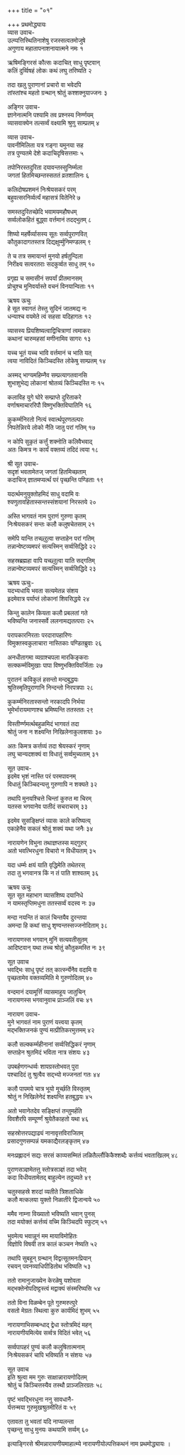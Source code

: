 +++
title = "०१"

+++
प्रथमोद्ध्यायः  
व्यास उवाच-  
उल्प्पत्तिस्थितिनाशेषु रजस्सत्वतमोजुषे  
अगुणाय महातापनाशनायात्मने नमः १



ऋषिमङ्गिरसं कौत्सः कदाचित् साधु पृष्टवान्  
कलिं दुर्व्विषहं लोकः कथं लघु तरिष्यति २



तदा खलु पुराणानां प्रचारो वा भवेदपि  
तांस्तांश्च महतो ग्रन्थान् श्रोतुं कश्शक्नुयाज्जनः ३



अङ्गिर उवाच-  
ज्ञानेनात्मनि पश्यामि तव प्रश्नस्य निर्ण्णयम्  
व्यासवाक्येन तल्सर्व्वं वक्ष्यामि श्रुणु साम्प्रतम् ४



व्यास उवाच-  
पावनीमिलिता यत्र गङ्गा यमुनया सह  
तत्र पुण्यतमे देशे कदाचिदृषिसत्तमाः ५



तपोनिरस्तदुरिता दयावन्तस्सुनिर्म्मला  
जगतां हितमिच्छन्तस्सततं व्रतशालिनः ६



कलिदोषप्रशमनं निःश्रेयसकरं परम्  
बहुवत्सरनिर्व्वर्त्यं महासत्रं वितेनिरे ७



समस्तदुरितच्छेदि भवामयमहौषधम्  
सर्व्वलोकहितं बुद्ध्वा वर्त्तमानं तदद्भुतम् ८



शिष्यो महर्षेर्व्यासस्य सूतः सर्व्वपुराणवित्  
कौतुकादागतस्तत्र दिद्यक्षुर्म्मुनिमण्डलम् ९



ते च तत्र समायान्तं मुनयो हर्षतुन्दिला  
निरीक्ष्य सत्वरतराः सदकुर्व्वत साधु तम् १०



प्रगृह्य च समासीनं सपर्यां प्रीतमानसम्  
प्रोचुश्च मुनिवर्यास्ते वचनं विनयान्विताः ११



ऋषय ऊचुः  
हे सूत स्वागतं तेस्तु सुदिनं जातमद्य नः  
धन्याश्च वयमेते त्वं सहसा यदिहागतः १२



व्यासस्य प्रियशिष्यत्वाद्विचित्राणां त्वमाकरः  
कथानां चारुमहसां मणीनामिव सागरः १३



यच्च भूतं यच्च भावि वर्त्तमानं च भाति यत्  
त्वया नाविदितं किञ्चिदस्ति लोकेषु साम्प्रतम् १४



अस्मद् भाग्यमहिम्नैव सम्प्रत्यागतवानसि  
शुभाशुभेद्य लोकानां श्रोतव्यं किञ्चिदस्ति नः १५



कलाविह युगे घोरे सम्प्राप्ते दुरिताकरे  
वर्णाश्रमाचाररिपौ विष्णुभक्तिविघातिनि १६



कुकर्म्मनिरतो नित्यं स्वार्त्थपूरणतल्परः  
निपतेन्निरये लोको नैति जातु परां गतिम् १७



न कोपि सुकृतं कर्त्तुं शक्नोति कलिवैभवाद्  
अतः किमत्र नः कार्यं वक्तव्यं तदिदं त्वया १८



श्री सूत उवाच-  
सदृशं भवतामेतज् जगतां हितमिच्छताम्  
कदाचिज् ज्ञातमप्यर्त्थं परं पृच्छन्ति पण्डिताः १९



यदर्त्थमनुयुक्तोहमिदं साधु वदामि वः  
श्यणुतावहितास्सन्तस्संशयानां निरस्तये २०



अस्ति भागवतं नाम पुराणं गुरुणा कृतम्  
निःश्रेयसकरं सन्तः कलौ कलुषचेतसाम् २१



समेपि यान्ति तच्छ्ऱुत्वा सप्ताहेन परां गतिम्  
तन्नान्वेष्टव्यमपरं सत्यस्मिन् सर्व्वसिद्धिदे २२



सहस्रब्रह्महा वापि यच्छ्ऱुत्वा याति सद्गतिम्  
तन्नान्वेष्टव्यमपरं सत्यस्मिन् सर्व्वसिद्धिदे २३



ऋषय ऊचुः-  
यदभ्यधायि भवता सत्यमेतन्न संशय  
इदमेवात्र पर्याप्तं लोकानां शिवसिद्धये २४



किन्तु कालेन कियता कलौ प्रबलतां गते  
भविष्यन्ति जनास्सर्वे ललनामद्यतत्पराः २५



परापकारनिरताः परदारापहारिणः  
विमुक्तस्वकुलाचारा नास्तिकाः पण्डितब्रुवाः २६



अनधीतागमा व्यग्राश्चपला मारकिङ्कराः  
सत्क्कर्म्मविमुखाः पापा विष्णुभक्तिविवर्जिताः २७



पुरातनं कविकुलं हसन्तो मन्दबुद्धयः  
श्रुतिस्मृतिपुराणानि निन्दन्तो निरपत्रपाः २८



कुकर्म्मनिरतास्सन्तो नरकादपि निर्भया  
भूमेर्भारायमाणाश्च भ्रमिष्यन्ति ततस्ततः २९



विस्तीर्ण्णमर्त्थबहुळमिदं भागवतं तदा  
श्रोतुं जना न शक्ष्यन्ति निखिलेनाकुलाशयाः ३०



अतः किमत्र कर्त्तव्यं तदा श्रेयस्करं नृणाम्  
लघु चान्यदशक्यं वा विधातुं सर्व्वमुच्यताम् ३१



सूत उवाच-  
इदमेव भृशं नास्ति परं परमपावनम्  
विधातुं किञ्चिदन्यत्तु गुरुणापि न शक्यते ३२



तथापि मुनयश्चित्ते चिन्तां कुरुत मा चिरम्  
यतस्स भगवानेव पातीदं सचराचरम् ३३



इदमेव सुसङ्क्षिप्तं व्यासः काले करिष्यत्य्  
एकाहेनैव सकलं श्रोतुं शक्यं यथा जनैः ३४



नारायणेन विभुना तथाज्ञप्तस्स मद्गुरुर्  
अतो भवत्भिरधुना विचारो न विधीयताम् ३५



यदा धर्म्मः क्षयं याति वृद्धिमेति तथेतरस्  
तदा तु भगवानत्र किं न तं पाति शाश्वतम् ३६



ऋषय ऊचुः  
सूत सूत महाभाग व्यासशिष्य दयानिधे  
न यामस्तृप्तिमधुना ततस्सर्व्वं वदस्व नः ३७



मन्दा नयन्ति तं कालं चिन्तयैव दुरन्तया  
अमन्दा हि कथां साधु शृण्वन्तस्सज्जनोदिताम् ३८



नारायणस्स भगवान् मुनिं सत्यवतीसुतम्  
आदिष्टवान् यथा तच्च श्रोतुं कौतुकमस्ति नः ३९



सूत उवाच  
भवद्भिः साधु पृष्टं तत् कार्त्स्न्येनैव वदामि वः  
पृच्छतामेव वक्तव्यमिति मे गुरुणोदितम् ४०



वन्दमानं दयामूर्त्तिं व्यासमाहूय जातुचिन्  
नारायणस्स भगवानुवाच प्राञ्जलिं वचः ४१



नारायण उवाच-  
मुने भागवतं नाम पुराणं यत्त्वया कृतम्  
मद्भक्तिजनकं पुण्यं मत्प्रीतिकरमुत्तमम् ४२



कलौ सल्क्कर्म्महीनानां सर्व्वसिद्धिकरं नृणाम्  
सप्ताहेन श्रुतमिदं भविता नात्र संशयः ४३



उपबर्हणगन्धर्व्वः शापग्रस्तोभवत् पुरा  
पश्चादिदं तु श्रुत्वैव सद्भ्यो मज्जनतां गतः ४४



कलौ पापमये चात्र भूयो मूर्च्छति विस्तृतम्  
श्रोतुं न निखिलेनेदं शक्ष्यन्ति हतबुद्धयः ४५



अतो भवानेतदेव सङ्क्षिप्तं तन्तुमर्हति  
विवशैरपि सम्पूर्ण्णं श्रुयेतैकाहतो यथा ४६



सहस्रोत्तरपद्याढ्यं नानावृत्तविराजितम्  
प्रसादगुणसम्पन्नं यमकाद्यैरलङ्कृतम् ४७



मनःप्रह्लादनं सद्यः सरसं काव्यसम्मितं लळितैर्ल्लौकिकैश्शब्दैः कर्त्तव्यं भवताखिलम् ४८



पुराणसञ्ज्ञमेतत्तु स्तोत्रसञ्ज्ञं तदा भवेत्  
कदा विधीयतामेतद् बाहुल्येन तदुच्यते ४९



चतुस्सहस्रे शरदां व्यतीते त्रिशताधिके  
कलौ मत्कलया युक्तो निळातीरे द्विजान्वये ५०



ममैव नाम्ना विख्यातो भविष्यति भवान् पुनस्  
तदा मयोक्तं कर्त्तव्यं वच्मि किञ्चिदपि स्फुटम् ५१



भुवमेत्य भवान्नूनं मम मायाविमोहितः  
विज्ञोपि विषयी तत्र कालं कञ्चन नेष्यति ५२



तथापि सुबहून् ग्रन्थान् विद्वत्सूतमनःप्रियान्  
रचयन् पवनव्याधिपीडितोथ भविष्यति ५३



ततो रामानुजाख्येन केरळेषु यशोवता  
मद्भक्तेनोपदिष्ट्टस्त्वं मद्वाक्यं संस्मरिष्यसि ५४



ततो विना विळम्बेन पूते गुरुमरुत्पुरे  
वसतो मेग्रतः स्थित्वा कुरु कार्यमिदं शुभम् ५५



नारायणाभिसम्बन्धाद् द्वेधा स्तोत्रमिदं महन्  
नारायणीयमित्येव सर्व्वत्र विदितं भवेत् ५६



सर्व्वपापहरं पुण्यं कलौ कलुषितात्मनाम्  
निःश्रेयसकरं चापि भविष्यति न संशयः ५७



सूत उवाच  
इति श्रुत्वा मम गुरुः साक्षान्नारायणोदितम्  
श्रोतुं च किञ्चित्तस्यैव तस्थौ प्राञ्जलिरग्रतः ५८



पृष्टं भवद्भिरधुना ननु सावधानै-  
र्यत्तन्मया गुरुमुखश्रुतमीरितं वः ५९



एतावता तु भवतां यदि नाप्यलन्ता  
पृच्छन्तु साधु मुनयः कथयामि सर्व्वम् ६०



इत्याङ्गिरसे श्रीमन्नारायणीयमाहात्म्ये नारायणीयोल्पत्तिकथनं नाम प्रथमोद्ध्यायः ।


